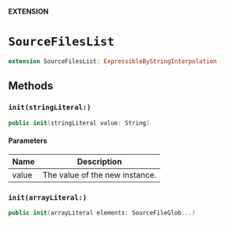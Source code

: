 **EXTENSION**

# `SourceFilesList`
```swift
extension SourceFilesList: ExpressibleByStringInterpolation
```

## Methods
### `init(stringLiteral:)`

```swift
public init(stringLiteral value: String)
```

#### Parameters

| Name | Description |
| ---- | ----------- |
| value | The value of the new instance. |

### `init(arrayLiteral:)`

```swift
public init(arrayLiteral elements: SourceFileGlob...)
```
